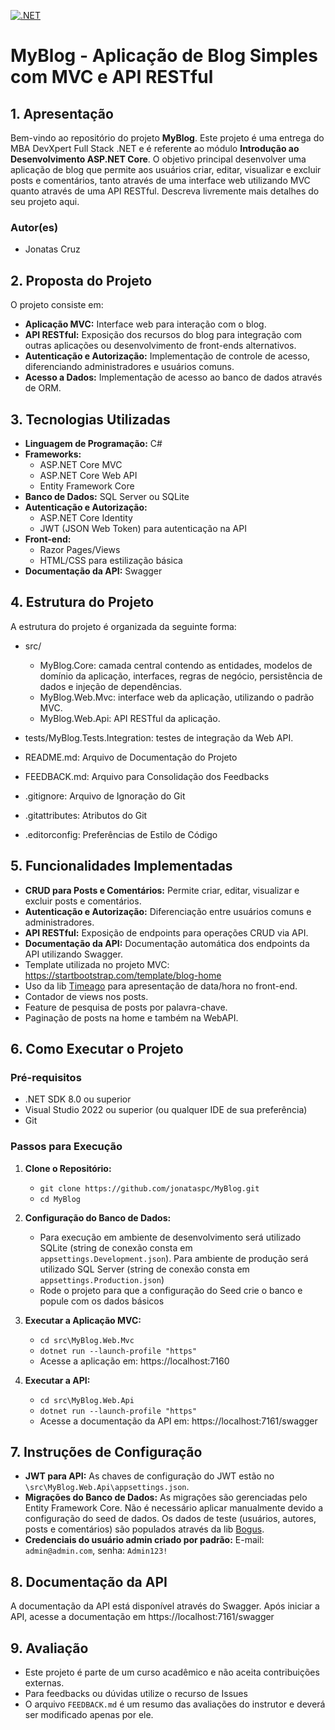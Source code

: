 [![.NET](https://github.com/jonataspc/MyBlog/actions/workflows/dotnet.yml/badge.svg)](https://github.com/jonataspc/MyBlog/actions/workflows/dotnet.yml)

# **MyBlog - Aplicação de Blog Simples com MVC e API RESTful**

## **1. Apresentação**

Bem-vindo ao repositório do projeto **MyBlog**. Este projeto é uma entrega do MBA DevXpert Full Stack .NET e é referente ao módulo **Introdução ao Desenvolvimento ASP.NET Core**.
O objetivo principal desenvolver uma aplicação de blog que permite aos usuários criar, editar, visualizar e excluir posts e comentários, tanto através de uma interface web utilizando MVC quanto através de uma API RESTful.
Descreva livremente mais detalhes do seu projeto aqui.

### **Autor(es)**
- Jonatas Cruz


## **2. Proposta do Projeto**

O projeto consiste em:

- **Aplicação MVC:** Interface web para interação com o blog.
- **API RESTful:** Exposição dos recursos do blog para integração com outras aplicações ou desenvolvimento de front-ends alternativos.
- **Autenticação e Autorização:** Implementação de controle de acesso, diferenciando administradores e usuários comuns.
- **Acesso a Dados:** Implementação de acesso ao banco de dados através de ORM.

## **3. Tecnologias Utilizadas**

- **Linguagem de Programação:** C#
- **Frameworks:**
  - ASP.NET Core MVC
  - ASP.NET Core Web API
  - Entity Framework Core
- **Banco de Dados:** SQL Server ou SQLite
- **Autenticação e Autorização:**
  - ASP.NET Core Identity
  - JWT (JSON Web Token) para autenticação na API
- **Front-end:**
  - Razor Pages/Views
  - HTML/CSS para estilização básica
- **Documentação da API:** Swagger

## **4. Estrutura do Projeto**

A estrutura do projeto é organizada da seguinte forma:

- src/
  - MyBlog.Core: camada central contendo as entidades, modelos de domínio da aplicação, interfaces, regras de negócio, persistência de dados e injeção de dependências.
  - MyBlog.Web.Mvc: interface web da aplicação, utilizando o padrão MVC.
  - MyBlog.Web.Api: API RESTful da aplicação.
	
- tests/MyBlog.Tests.Integration: testes de integração da Web API.
	
- README.md: Arquivo de Documentação do Projeto
- FEEDBACK.md: Arquivo para Consolidação dos Feedbacks
- .gitignore: Arquivo de Ignoração do Git
- .gitattributes: Atributos do Git
- .editorconfig: Preferências de Estilo de Código

## **5. Funcionalidades Implementadas**

- **CRUD para Posts e Comentários:** Permite criar, editar, visualizar e excluir posts e comentários.
- **Autenticação e Autorização:** Diferenciação entre usuários comuns e administradores.
- **API RESTful:** Exposição de endpoints para operações CRUD via API.
- **Documentação da API:** Documentação automática dos endpoints da API utilizando Swagger.
- Template utilizada no projeto MVC: https://startbootstrap.com/template/blog-home  
- Uso da lib [Timeago](https://timeago.yarp.com/) para apresentação de data/hora no front-end. 
- Contador de views nos posts.
- Feature de pesquisa de posts por palavra-chave. 
- Paginação de posts na home e também na WebAPI.


## **6. Como Executar o Projeto**

### **Pré-requisitos**

- .NET SDK 8.0 ou superior
- Visual Studio 2022 ou superior (ou qualquer IDE de sua preferência)
- Git

### **Passos para Execução**

1. **Clone o Repositório:**
   - `git clone https://github.com/jonataspc/MyBlog.git`
   - `cd MyBlog`

2. **Configuração do Banco de Dados:**
   - Para execução em ambiente de desenvolvimento será utilizado SQLite (string de conexão consta em `appsettings.Development.json`). Para ambiente de produção será utilizado SQL Server (string de conexão consta em `appsettings.Production.json`)
   - Rode o projeto para que a configuração do Seed crie o banco e popule com os dados básicos


3. **Executar a Aplicação MVC:**
   - `cd src\MyBlog.Web.Mvc`
   - `dotnet run --launch-profile "https"`
   - Acesse a aplicação em: https://localhost:7160

4. **Executar a API:**
   - `cd src\MyBlog.Web.Api`
   - `dotnet run --launch-profile "https"`
   - Acesse a documentação da API em: https://localhost:7161/swagger

## **7. Instruções de Configuração**

- **JWT para API:** As chaves de configuração do JWT estão no `\src\MyBlog.Web.Api\appsettings.json`.
- **Migrações do Banco de Dados:** As migrações são gerenciadas pelo Entity Framework Core. Não é necessário aplicar manualmente devido a configuração do seed de dados. Os dados de teste (usuários, autores, posts e comentários) são populados através da lib [Bogus](https://github.com/bchavez/Bogus).
- **Credenciais do usuário admin criado por padrão:** E-mail: `admin@admin.com`, senha: `Admin123!`

## **8. Documentação da API**

A documentação da API está disponível através do Swagger. Após iniciar a API, acesse a documentação em https://localhost:7161/swagger

## **9. Avaliação**

- Este projeto é parte de um curso acadêmico e não aceita contribuições externas. 
- Para feedbacks ou dúvidas utilize o recurso de Issues
- O arquivo `FEEDBACK.md` é um resumo das avaliações do instrutor e deverá ser modificado apenas por ele.
